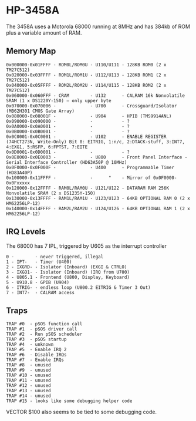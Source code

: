 # HP-3458A

The 3458A uses a Motorola 68000 running at 8MHz and has 384kb of ROM plus a variable amount of RAM.

## Memory Map

	0x000000-0x01FFFF - ROM0L/ROM0U - U110/U111 - 128KB ROM0 (2 x TM27C512)
	0x020000-0x03FFFF - ROM1L/ROM1U - U112/U113 - 128KB ROM1 (2 x TM27C512)
	0x040000-0x05FFFF - ROM2L/ROM2U - U114/U115 - 128KB ROM2 (2 x TM27C512)
	0x060000-0x060FFF - CRAM        - U132      - CALRAM 16k Nonvolatile SRAM (1 x DS1220Y-150) – only upper byte
	0x070000-0x070006 -             - U700      - Crossguard/Isolator (MB62H301 CMOS Gate Array)
	0x080000-0x08001F -             - U904      - HPIB (TMS9914ANL)
	0x090000-0x090000 -             -           - ?
	0x0A0000-0x0A0001 -             -           - ?
	0x0B0000-0x0B0001 -             -           - ?
	0x0C0001-0x0C0001 -             - U102      - ENABLE REGISTER (74HCT273N, Write-Only) Bit 0: EITRIG, 1:n/c, 2:DTACK-stuff, 3:INT7, 4:EXG1, 5:RSFP, 6:FPTST, 7:EITE
	0x0D0001-0x0D0001 -             -           - ?
	0x0E0000-0x0E0003 -             - U800      - Front Panel Interface - Serial Interface Controller (HD63A50P @ 10MHz)
	0x0F0000-0x0F000F -             - U400      - Programmable Timer (HD83A40P)
	0x100000-0x11FFFF -             -      "    - Mirror of 0x0F0000-0x0Fxxxxx
	0x120000-0x12FFFF - RAM0L/RAM0U - U121/U122 - DATARAM RAM 256K Nonvolatile SRAM (2 x DS1235Y-150)
	0x130000-0x13FFFF - RAM1L/RAM1U - U123/U123 - 64KB OPTIONAL RAM 0 (2 x HM62256LP-12)
	0x140000-0x14FFFF - RAM2L/RAM2U - U124/U126 - 64KB OPTIONAL RAM 1 (2 x HM62256LP-12)

## IRQ Levels

The 68000 has 7 IPL, triggered by U605 as the interrupt controller

    0 -        - never triggered, illegal
	1 - IPT-   - Timer (U400)
	2 - IXGRD- - Isolator (Inboard) (EXGI & CTRLO)
	3 - IXGO1- - Isolator (Inboard) (IRQ from U700)
	4 - U805.1 - Frontend (U800, Display, Keyboard)
	5 - U910.8 - GPIB (U904)
	6 - ITRIG- - endless loop (U800.2 EITRIG & Timer 3 Out)
	7 - INT7-  - CALRAM access

## Traps

	TRAP #0  - pSOS function call
	TRAP #1  - pSOS driver call
	TRAP #2  - Run pSOS scheduler
	TRAP #3  - pSOS startup
	TRAP #4  - unknown
	TRAP #5  - Enable IRQ 2
	TRAP #6  - Disable IRQs
	TRAP #7  - Enable IRQs
	TRAP #8  - unused
	TRAP #9  - unused
	TRAP #10 - unused
	TRAP #11 - unused
	TRAP #12 - unused
	TRAP #13 - unused
	TRAP #14 - unused
	TRAP #15 - looks like some debugging helper code

VECTOR $100 also seems to be tied to some debugging code.
